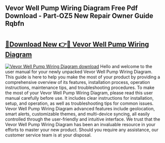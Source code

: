 ## Vevor Well Pump Wiring Diagram Free Pdf Download - Part-OZ5 New Repair Owner Guide Rqbfn

# <h2><a href="http://dfkb56.blite.top/?on=Vevor+Well+Pump+Wiring+Diagram">🔗Download New 👉🔴 Vevor Well Pump Wiring Diagram</a></h2>

[![Vevor Well Pump Wiring Diagram download](https://i.imgur.com/lujVjoI.png)](http://dfkb56.blite.top/?on=Vevor+Well+Pump+Wiring+Diagram)
Hello and welcome to the user manual for your newly unpacked Vevor Well Pump Wiring Diagram. This guide is here to help you make the most of your product by providing a comprehensive overview of its features, installation process, operation instructions, maintenance tips, and troubleshooting procedures. To make the most of your Vevor Well Pump Wiring Diagram, please read this user manual carefully before use. It includes clear instructions for installation, setup, and operation, as well as troubleshooting tips for common issues. Vevor Well Pump Wiring Diagram advanced features include geolocation, smart alerts, customizable themes, and multi-device syncing, all easily controlled through the user-friendly and intuitive interface. We trust that the Vevor Well Pump Wiring Diagram has been an invaluable resource in your efforts to master your new product. Should you require any assistance, our customer service team is at your disposal.
